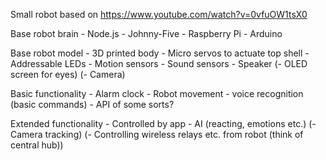Small robot based on https://www.youtube.com/watch?v=0vfuOW1tsX0

Base robot brain
	- Node.js
	- Johnny-Five
	- Raspberry Pi
	- Arduino

Base robot model
	- 3D printed body
	- Micro servos to actuate top shell
	- Addressable LEDs
	- Motion sensors
	- Sound sensors
	- Speaker
	(- OLED screen for eyes)
	(- Camera)

Basic functionality
	- Alarm clock
	- Robot movement
	- voice recognition (basic commands)
	- API of some sorts?

Extended functionality
	- Controlled by app
	- AI (reacting, emotions etc.)
	(- Camera tracking)
	(- Controlling wireless relays etc. from robot (think of central hub))
